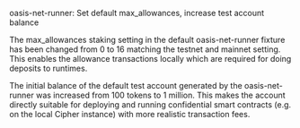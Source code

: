 oasis-net-runner: Set default max_allowances, increase test account balance

The max_allowances staking setting in the default oasis-net-runner fixture has
been changed from 0 to 16 matching the testnet and mainnet setting. This
enables the allowance transactions locally which are required for doing
deposits to runtimes.

The initial balance of the default test account generated by the
oasis-net-runner was increased from 100 tokens to 1 million. This makes the
account directly suitable for deploying and running confidential smart
contracts (e.g. on the local Cipher instance) with more realistic transaction
fees.
